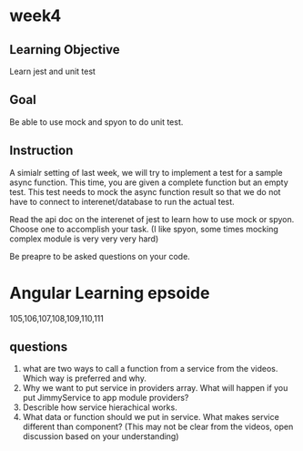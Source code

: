 # week4

## Learning Objective

Learn jest and unit test

## Goal

Be able to use mock and spyon to do unit test.

## Instruction

A simialr setting of last week, we will try to implement a test for a sample async function.
This time, you are given a complete function but an empty test. This test needs to mock the async function result so that we do not have to connect to interenet/database to run the actual test.

Read the api doc on the interenet of jest to learn how to use mock or spyon. Choose one to accomplish your task. (I like spyon, some times mocking complex module is very very very hard)

Be preapre to be asked questions on your code.

# Angular Learning epsoide

105,106,107,108,109,110,111

## questions

1. what are two ways to call a function from a service from the videos. Which way is preferred and why.
2. Why we want to put service in providers array. What will happen if you put JimmyService to app module providers?
3. Describle how service hierachical works.
4. What data or function should we put in service. What makes service different than component? (This may not be clear from the videos, open discussion based on your understanding)
